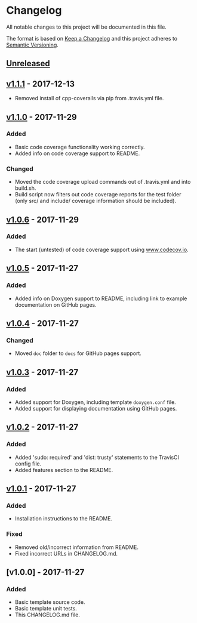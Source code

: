 # Changelog
All notable changes to this project will be documented in this file.

The format is based on [Keep a Changelog](http://keepachangelog.com/en/1.0.0/)
and this project adheres to [Semantic Versioning](http://semver.org/spec/v2.0.0.html).

## [Unreleased]

## [v1.1.1] - 2017-12-13
- Removed install of cpp-coveralls via pip from .travis.yml file.

## [v1.1.0] - 2017-11-29

### Added
- Basic code coverage functionality working correctly.
- Added info on code coverage support to README.

### Changed
- Moved the code coverage upload commands out of .travis.yml and into build.sh.
- Build script now filters out code coverage reports for the test folder (only src/ and include/ coverage information should be included).

## [v1.0.6] - 2017-11-29

### Added
- The start (untested) of code coverage support using www.codecov.io.

## [v1.0.5] - 2017-11-27

### Added
- Added info on Doxygen support to README, including link to example documentation on GitHub pages.

## [v1.0.4] - 2017-11-27

### Changed
- Moved `doc` folder to `docs` for GitHub pages support.

## [v1.0.3] - 2017-11-27

### Added
- Added support for Doxygen, including template `doxygen.conf` file.
- Added support for displaying documentation using GitHub pages.

## [v1.0.2] - 2017-11-27

### Added
- Added 'sudo: required' and 'dist: trusty' statements to the TravisCI config file.
- Added features section to the README.

## [v1.0.1] - 2017-11-27

### Added
- Installation instructions to the README.

### Fixed
- Removed old/incorrect information from README.
- Fixed incorrect URLs in CHANGELOG.md.

## [v1.0.0] - 2017-11-27

### Added
- Basic template source code.
- Basic template unit tests.
- This CHANGELOG.md file.

[Unreleased]: https://github.com/mbedded-ninja/CppTemplate/compare/v1.1.1...HEAD
[v1.1.1]: https://github.com/mbedded-ninja/CppTemplate/compare/v1.1.0...v1.1.1
[v1.1.0]: https://github.com/mbedded-ninja/CppTemplate/compare/v1.0.6...v1.1.0
[v1.0.6]: https://github.com/mbedded-ninja/CppTemplate/compare/v1.0.5...v1.0.6
[v1.0.5]: https://github.com/mbedded-ninja/CppTemplate/compare/v1.0.4...v1.0.5
[v1.0.4]: https://github.com/mbedded-ninja/CppTemplate/compare/v1.0.3...v1.0.4
[v1.0.3]: https://github.com/mbedded-ninja/CppTemplate/compare/v1.0.2...v1.0.3
[v1.0.2]: https://github.com/mbedded-ninja/CppTemplate/compare/v1.0.1...v1.0.2
[v1.0.1]: https://github.com/mbedded-ninja/CppTemplate/compare/v1.0.0...v1.0.1